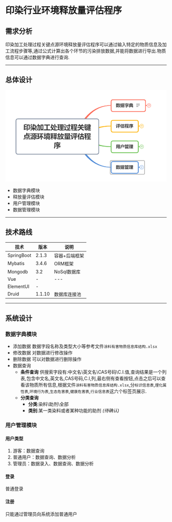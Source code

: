 # 印染行业环境释放量评估程序
## 需求分析
印染加工处理过程关键点源环境释放量评估程序可以通过输入特定的物质信息及加工流程步骤等,通过公式计算出各个环节的污染排放数据,并能将数据进行导出.物质信息可以通过数据字典进行查询.

---
## 总体设计
![系统架构图](doc/架构图.png)
- 数据字典模块
- 释放量评估模块
- 用户管理模块
- 数据管理模块
---

## 技术路线
|技术|版本|说明|
|---|---|---|
|SpringBoot|2.1.3|容器+后端框架|
|Mybatis|3.4.6|ORM框架|
|Mongodb|3.2|NoSql数据库|
|Vue|-|---|
|ElementUI|-||
|Druid|1.1.10|数据库连接池|

---
## 系统设计
### 数据字典模块
- 添加数据
数据字段名称及类型大小等参考文件`涂料有害物质信息库结构.xlsx`
- 修改数据
对数据进行修改操作
- 删除数据
可以对数据进行删除操作
- 数据查询
    + **条件查询**
    供搜索字段有:中文名\英文名\CAS号码\C.I.值,查询结果是一个列表,包含中文名,英文名,CAS号码,C.I,列,最右侧有查看按钮,点击之后可以查看该物质所有信息,根据文件`涂料有害物质信息库结构.xlsx`,分`标识信息表`,`理化属性表`,`环境行为表`,`生态危害表`,`健康危害表`,`行业信息表`这六个标签页展示.
    + **分类查询**
        - **分类**:染料\助剂\全部
        - **类别**:某一类染料或者某种功能的助剂  *(待确认)*


### 用户管理模块
#### 用户类型
1. 游客：数据查询
2. 普通用户：数据查询、数据分析
3. 管理员：数据录入、数据查询、数据分析
#### 登录
普通登录
#### 注册
只能通过管理员向系统添加普通用户